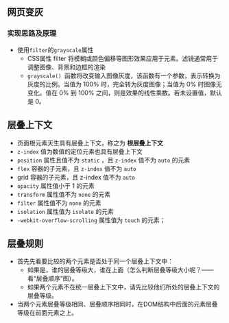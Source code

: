 ## 网页变灰

### 实现思路及原理

- 使用`filter`的`grayscale`属性
  - CSS属性 filter 将模糊或颜色偏移等图形效果应用于元素。滤镜通常用于调整图像、背景和边框的渲染
  - `grayscale() `函数将改变输入图像灰度，该函数有一个参数，表示转换为灰度的比例。当值为 100% 时，完全转为灰度图像；当值为 0% 时图像无变化。值在 0% 到 100% 之间，则是效果的线性乘数。若未设置值，默认是 0。

## 层叠上下文

- 页面根元素天生具有层叠上下文，称之为 **根层叠上下文**
- `z-index` 值为数值的定位元素也具有层叠上下文
- `position` 属性且值不为 `static` ，且 `z-index` 值不为 `auto` 的元素
- `flex` 容器的子元素，且 `z-index` 值不为 `auto`
- grid 容器的子元素，且 z-index 值不为 `auto`
- `opacity` 属性值小于 1 的元素
- `transform` 属性值不为 `none` 的元素
- `filter` 属性值不为 `none` 的元素
- `isolation` 属性值为 `isolate` 的元素
- `-webkit-overflow-scrolling` 属性值为 `touch` 的元素；

## 层叠规则

- 首先先看要比较的两个元素是否处于同一个层叠上下文中：
  - 如果是，谁的层叠等级大，谁在上面（怎么判断层叠等级大小呢？——看“层叠顺序”图）。
  - 如果两个元素不在统一层叠上下文中，请先比较他们所处的层叠上下文的层叠等级。
- 当两个元素层叠等级相同、层叠顺序相同时，在DOM结构中后面的元素层叠等级在前面元素之上。

